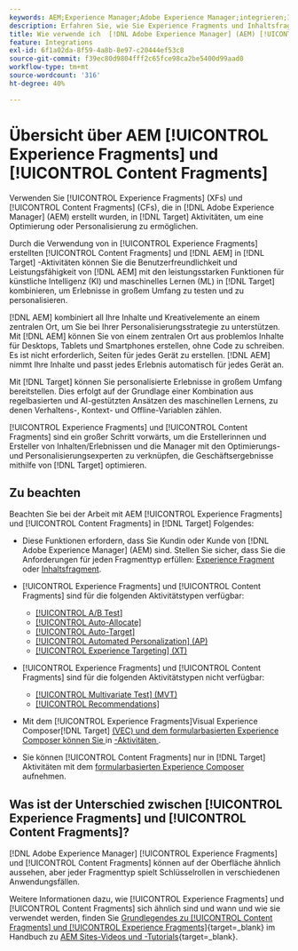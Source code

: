 ```yaml
---
keywords: AEM;Experience Manager;Adobe Experience Manager;integrieren;Integration;Experience Fragments;Inhaltsfragmente
description: Erfahren Sie, wie Sie Experience Fragments und Inhaltsfragmente aus  [!DNL Adobe Experience Manager]  in  [!DNL Adobe Target] -Aktivitäten verwenden.
title: Wie verwende ich  [!DNL Adobe Experience Manager] (AEM) [!UICONTROL Experience Fragments] und [!UICONTROL Content Fragments]?
feature: Integrations
exl-id: 6f1a02da-8f59-4a8b-8e97-c20444ef53c8
source-git-commit: f39ec80d9804fff2c65fce98ca2be5400d99aad0
workflow-type: tm+mt
source-wordcount: '316'
ht-degree: 40%

---
```


# Übersicht über AEM [!UICONTROL Experience Fragments] und [!UICONTROL Content Fragments]

Verwenden Sie [!UICONTROL Experience Fragments] (XFs) und [!UICONTROL Content Fragments] (CFs), die in [!DNL Adobe Experience Manager] (AEM) erstellt wurden, in [!DNL Target] Aktivitäten, um eine Optimierung oder Personalisierung zu ermöglichen.

Durch die Verwendung von in [!UICONTROL Experience Fragments] erstellten [!UICONTROL Content Fragments] und [!DNL AEM] in [!DNL Target] -Aktivitäten können Sie die Benutzerfreundlichkeit und Leistungsfähigkeit von [!DNL AEM] mit den leistungsstarken Funktionen für künstliche Intelligenz (KI) und maschinelles Lernen (ML) in [!DNL Target] kombinieren, um Erlebnisse in großem Umfang zu testen und zu personalisieren.

[!DNL AEM] kombiniert all Ihre Inhalte und Kreativelemente an einem zentralen Ort, um Sie bei Ihrer Personalisierungsstrategie zu unterstützen. Mit [!DNL AEM] können Sie von einem zentralen Ort aus problemlos Inhalte für Desktops, Tablets und Smartphones erstellen, ohne Code zu schreiben. Es ist nicht erforderlich, Seiten für jedes Gerät zu erstellen. [!DNL AEM] nimmt Ihre Inhalte und passt jedes Erlebnis automatisch für jedes Gerät an.

Mit [!DNL Target] können Sie personalisierte Erlebnisse in großem Umfang bereitstellen. Dies erfolgt auf der Grundlage einer Kombination aus regelbasierten und AI-gestützten Ansätzen des maschinellen Lernens, zu denen Verhaltens-, Kontext- und Offline-Variablen zählen. 

[!UICONTROL Experience Fragments] und [!UICONTROL Content Fragments] sind ein großer Schritt vorwärts, um die Erstellerinnen und Ersteller von Inhalten/Erlebnissen und die Manager mit den Optimierungs- und Personalisierungsexperten zu verknüpfen, die Geschäftsergebnisse mithilfe von [!DNL Target] optimieren.

## Zu beachten

Beachten Sie bei der Arbeit mit AEM [!UICONTROL Experience Fragments] und [!UICONTROL Content Fragments] in [!DNL Target] Folgendes:
* Diese Funktionen erfordern, dass Sie Kundin oder Kunde von [!DNL Adobe Experience Manager] (AEM) sind. Stellen Sie sicher, dass Sie die Anforderungen für jeden Fragmenttyp erfüllen: [Experience Fragment](/help/main/c-integrating-target-with-mac/aem/experience-fragments-aem.md#requirements) oder [Inhaltsfragment](/help/main/c-integrating-target-with-mac/aem/content-fragments-aem.md#requirements).
* [!UICONTROL Experience Fragments] und [!UICONTROL Content Fragments] sind für die folgenden Aktivitätstypen verfügbar:

   * [[!UICONTROL A/B Test]](/help/main/c-activities/t-test-ab/test-ab.md)
   * [[!UICONTROL Auto-Allocate]](/help/main/c-activities/automated-traffic-allocation/automated-traffic-allocation.md)
   * [[!UICONTROL Auto-Target]](/help/main/c-activities/auto-target/auto-target-to-optimize.md)
   * [[!UICONTROL Automated Personalization] (AP)](/help/main/c-activities/t-automated-personalization/automated-personalization.md)
   * [[!UICONTROL Experience Targeting] (XT)](/help/main/c-activities/t-experience-target/experience-target.md)

* [!UICONTROL Experience Fragments] und [!UICONTROL Content Fragments] sind für die folgenden Aktivitätstypen nicht verfügbar:

   * [[!UICONTROL Multivariate Test] (MVT)](/help/main/c-activities/c-multivariate-testing/multivariate-testing.md)
   * [[!UICONTROL Recommendations]](/help/main/c-recommendations/recommendations.md)

* Mit dem [!UICONTROL Experience Fragments]Visual Experience Composer[!DNL Target] [ (VEC) und dem formularbasierten Experience Composer können Sie ](/help/main/c-experiences/c-visual-experience-composer/visual-experience-composer.md) in [-Aktivitäten ](/help/main/c-experiences/form-experience-composer.md).
* Sie können [!UICONTROL Content Fragments] nur in [!DNL Target] Aktivitäten mit dem [formularbasierten Experience Composer](/help/main/c-experiences/form-experience-composer.md) aufnehmen.

## Was ist der Unterschied zwischen [!UICONTROL Experience Fragments] und [!UICONTROL Content Fragments]?

[!DNL Adobe Experience Manager] [!UICONTROL Experience Fragments] und [!UICONTROL Content Fragments] können auf der Oberfläche ähnlich aussehen, aber jeder Fragmenttyp spielt Schlüsselrollen in verschiedenen Anwendungsfällen.

Weitere Informationen dazu, wie [!UICONTROL Experience Fragments] und [!UICONTROL Content Fragments] sich ähnlich sind und wann und wie sie verwendet werden, finden Sie [Grundlegendes zu [!UICONTROL Content Fragments] und [!UICONTROL Experience Fragments]](https://experienceleague.adobe.com/docs/experience-manager-learn/sites/content-fragments/understand-content-fragments-and-experience-fragments.html?lang=de){target=_blank} im Handbuch zu [AEM Sites-Videos und -Tutorials](https://experienceleague.adobe.com/docs/experience-manager-learn/sites/overview.html?lang=de){target=_blank}.
